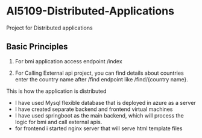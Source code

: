 # AI5109-Distributed-Applications

Project for Distributed applications

## Basic Principles

1. For bmi application access endpoint /index

2. For Calling External api project, you can find details about countries enter the country name after /find endpoint like
/find/{country name}.


This is how the application is distributed

- I have used Mysql flexible database that is deployed in azure as a server
- I have created separate backend and frontend virtual machines
- I have used springboot as the main backend, which will process the logic for bmi and call external apis.
- for frontend i started nginx server that will serve html template files
